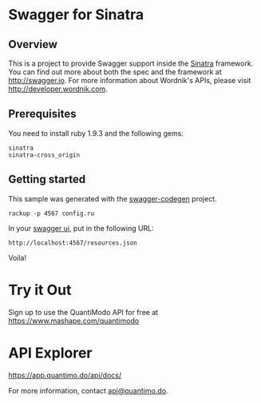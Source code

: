 # Swagger for Sinatra

## Overview
This is a project to provide Swagger support inside the [Sinatra](http://www.sinatrarb.com/) framework.  You can find
out more about both the spec and the framework at http://swagger.io.  For more information about 
Wordnik's APIs, please visit http://developer.wordnik.com.

## Prerequisites
You need to install ruby 1.9.3 and the following gems:

```
sinatra
sinatra-cross_origin
```

## Getting started
This sample was generated with the [swagger-codegen](https://github.com/swagger-api/swagger-codegen) project.

```
rackup -p 4567 config.ru
```

In your [swagger ui](https://github.com/swagger-api/swagger-ui), put in the following URL:

```
http://localhost:4567/resources.json
```

Voila!

# Try it Out
Sign up to use the QuantiModo API for free at https://www.mashape.com/quantimodo

# API Explorer
https://app.quantimo.do/api/docs/

For more information, contact api@quantimo.do.


